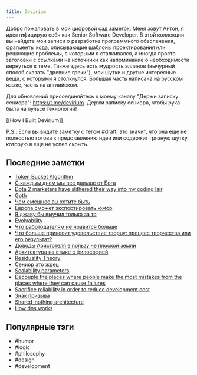 ```yaml
---
title: Devirium
---
```


Добро пожаловать в мой [цифровой сад](https://maggieappleton.com/garden-history) заметок. Меня зовут Антон, я идентифицирую себя как Senior Software Developer. В этой коллекции вы найдете мои записи о разработке программного обеспечения, фрагменты кода, описывающие шаблоны проектирования или решающие проблемы, с которыми я сталкивался, а иногда просто заголовки с ссылками на источники как напоминание о необходимости вернуться к теме. Также здесь есть мудрость эллинов (вычурный способ сказать "древние греки"), мои шутки и другие интересные вещи, с которыми я столкнулся. Большая часть написана на русском языке, часть на английском.

Для обновлений присоединяйтесь к моему каналу "Держи записку сениора": https://t.me/devirium. Держи записку сениора, чтобы рука была на пульсе технологий!

[[How I Built Devirium]]

P.S.: Если вы видите заметку с тегом #draft, это значит, что она еще не полностью готова к представлению идеи или содержит грязную шутку, которую я еще не успел скрыть.

## Последние заметки
- [Token Bucket Algorithm](2024-08/Token-Bucket-Algorithm.md)
- [С каждым днем мы все дальше от Бога](2024-08/С-каждым-днем-мы-все-дальше-от-Бога.md)
- [Dota 2 marketers have slithered their way into my coding lair](2024-08/Dota-2-marketers-have-slithered-their-way-into-my-coding-lair.md)
- [Goth](2024-08/Goth.md)
- [Чем смешнее вы хотите быть](2024-08/Чем-смешнее-вы-хотите-быть.md)
- [Европа сможет экспортировать юмор](2024-08/Европа-сможет-экспортировать-юмор.md)
- [Я джаву бы выучил только за то](2024-08/Я-джаву-бы-выучил-только-за-то.md)
- [Evolvability](2024-08/Evolvability.md)
- [Что работодателям не нравится больше](draft/Что-работодателям-не-нравится-больше.md)
- [Что больше приносит удовольствие творцу: процесс творчества или его результат?](2024-08/Что-больше-приносит-удовольствие-творцу:-процесс-творчества-или-его-результат?.md)
- [Доводы Аристотеля в пользу не плоской земли](2022/2022-07/Доводы-Аристотеля-в-пользу-не-плоской-земли.md)
- [Архитектура на стыке с философией](2024/2024-07/Архитектура-на-стыке-с-философией.md)
- [Residuality Theory](2024/2024-07/Residuality-Theory.md)
- [Сениор это жрец](2022/2022-07/Сениор-это-жрец.md)
- [Scalability parameters](2024/2024-07/Scalability-parameters.md)
- [Decouple the places where people make the most mistakes from the places where they can cause failures](2024/2024-07/Decouple-the-places-where-people-make-the-most-mistakes-from-the-places-where-they-can-cause-failures.md)
- [Sacrifice reliability in order to reduce development cost](2024/2024-07/Sacrifice-reliability-in-order-to-reduce-development-cost.md)
- [Знак призыва](2024/2024-07/Знак-призыва.md)
- [Shared-nothing architecture](2024/2024-07/Shared-nothing-architecture.md)
- [How dns works](2024/2024-07/How-dns-works.md)


## Популярные тэги
- #humor
- #logic
- #philosophy
- #design
- #development

